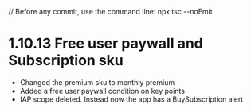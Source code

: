 // Before any commit, use the command line: npx tsc --noEmit

# 1.10.13 Free user paywall and Subscription sku

- Changed the premium sku to monthly premium
- Added a free user paywall condition on key points
- IAP scope deleted. Instead now the app has a BuySubscription alert